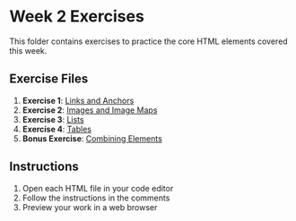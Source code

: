 # Week 2 Exercises

This folder contains exercises to practice the core HTML elements covered this week.

## Exercise Files

1. **Exercise 1**: [Links and Anchors](./exercise1.html)
2. **Exercise 2**: [Images and Image Maps](./exercise2.html)
3. **Exercise 3**: [Lists](./exercise3.html)
4. **Exercise 4**: [Tables](./exercise4.html)
5. **Bonus Exercise**: [Combining Elements](./bonus_exercise.html)

## Instructions

1. Open each HTML file in your code editor
2. Follow the instructions in the comments
3. Preview your work in a web browser
